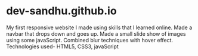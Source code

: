 # dev-sandhu.github.io
My first responsive website I made using skills that I learned online.
Made a navbar that drops down and goes up.
Made a small slide show of images using some javaScript.
Combined blur techniques with hover effect.
Technologies used- HTML5, CSS3, javaScript
